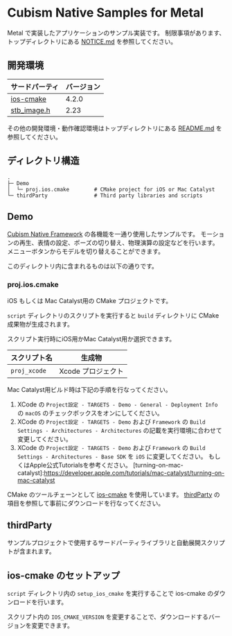 # Cubism Native Samples for Metal

Metal で実装したアプリケーションのサンプル実装です。
制限事項があります、トップディレクトリにある [NOTICE.md](/NOTICE.md) を参照してください。


## 開発環境

| サードパーティ | バージョン |
| --- | --- |
| [ios-cmake]    | 4.2.0      |
| [stb_image.h]  | 2.23       |

その他の開発環境・動作確認環境はトップディレクトリにある [README.md](/README.md) を参照してください。


## ディレクトリ構造

```
.
├─ Demo
│  └─ proj.ios.cmake        # CMake project for iOS or Mac Catalyst
└─ thirdParty               # Third party libraries and scripts
```


## Demo

[Cubism Native Framework] の各機能を一通り使用したサンプルです。
モーションの再生、表情の設定、ポーズの切り替え、物理演算の設定などを行います。
メニューボタンからモデルを切り替えることができます。

[Cubism Native Framework]: https://github.com/Live2D/CubismNativeFramework

このディレクトリ内に含まれるものは以下の通りです。

### proj.ios.cmake

iOS もしくは Mac Catalyst用の CMake プロジェクトです。

`script` ディレクトリのスクリプトを実行すると `build` ディレクトリに CMake 成果物が生成されます。

スクリプト実行時にiOS用かMac Catalyst用か選択できます。

| スクリプト名 | 生成物 |
| --- | --- |
| `proj_xcode` | Xcode プロジェクト |

Mac Catalyst用ビルド時は下記の手順を行なってください。

1. XCode の `Project設定 - TARGETS - Demo - General - Deployment Info` の `macOS` のチェックボックスをオンにしてください。
2. XCode の `Project設定 - TARGETS - Demo` および `Framework` の `Build Settings - Architectures - Architectures` の記載を実行環境に合わせて変更してください。
3. XCode の `Project設定 - TARGETS - Demo` および `Framework` の `Build Settings - Architectures - Base SDK` を `iOS` に変更してください。
もしくはApple公式Tutorialsを参考ください。
[turning-on-mac-catalyst]:https://developer.apple.com/tutorials/mac-catalyst/turning-on-mac-catalyst



CMake のツールチェーンとして [ios-cmake] を使用しています。
[thirdParty](README.md#thirdParty) の項目を参照して事前にダウンロードを行なってください。

[ios-cmake]: https://github.com/leetal/ios-cmake



## thirdParty

サンプルプロジェクトで使用するサードパーティライブラリと自動展開スクリプトが含まれます。

## ios-cmake のセットアップ

`script` ディレクトリ内の `setup_ios_cmake` を実行することで ios-cmake のダウンロードを行います。

スクリプト内の `IOS_CMAKE_VERSION` を変更することで、ダウンロードするバージョンを変更できます。

[ios-cmake]: https://github.com/leetal/ios-cmake
[stb_image.h]: https://github.com/nothings/stb/blob/master/stb_image.h

